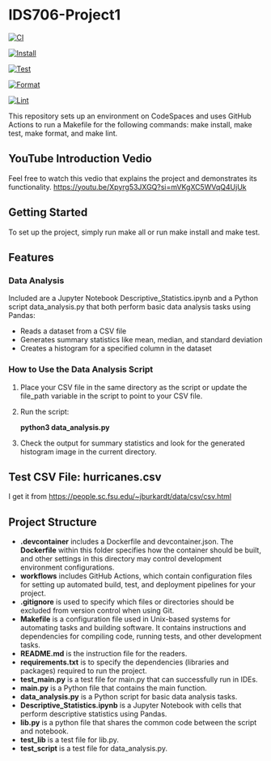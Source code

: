 # IDS706-Project1
[![CI](https://github.com/Jingzhi-cyber/jz422-IDS706-Individual-Project1/actions/workflows/cicd.yml/badge.svg)](https://github.com/Jingzhi-cyber/jz422-IDS706-Individual-Project1/actions/workflows/cicd.yml)

[![Install](https://github.com/Jingzhi-cyber/jz422-IDS706-Individual-Project1/actions/workflows/install.yml/badge.svg)](https://github.com/Jingzhi-cyber/jz422-IDS706-Individual-Project1/actions/workflows/install.yml)

[![Test](https://github.com/Jingzhi-cyber/jz422-IDS706-Individual-Project1/actions/workflows/lint.yml/badge.svg)](https://github.com/Jingzhi-cyber/jz422-IDS706-Individual-Project1/actions/workflows/lint.yml)

[![Format](https://github.com/Jingzhi-cyber/jz422-IDS706-Individual-Project1/actions/workflows/format.yml/badge.svg)](https://github.com/Jingzhi-cyber/jz422-IDS706-Individual-Project1/actions/workflows/format.yml)

[![Lint](https://github.com/Jingzhi-cyber/jz422-IDS706-Individual-Project1/actions/workflows/test.yml/badge.svg)](https://github.com/Jingzhi-cyber/jz422-IDS706-Individual-Project1/actions/workflows/test.yml)


This repository sets up an environment on CodeSpaces and uses GitHub Actions to run a Makefile for the following commands: make install, make test, make format, and make lint.

## YouTube Introduction Vedio
Feel free to watch this vedio that explains the project and demonstrates its functionality.
<https://youtu.be/Xpyrg53JXGQ?si=mVKgXC5WVqQ4UjUk>

## Getting Started
To set up the project, simply run make all or run make install and make test.

## Features
### Data Analysis
Included are a Jupyter Notebook Descriptive_Statistics.ipynb and a Python script data_analysis.py that both perform basic data analysis tasks using Pandas:

- Reads a dataset from a CSV file
- Generates summary statistics like mean, median, and standard deviation
- Creates a histogram for a specified column in the dataset

### How to Use the Data Analysis Script
1. Place your CSV file in the same directory as the script or update the file_path variable in the script to point to your CSV file.
2. Run the script:

    **python3 data_analysis.py**

3. Check the output for summary statistics and look for the generated histogram image in the current directory.

## Test CSV File: hurricanes.csv

I get it from <https://people.sc.fsu.edu/~jburkardt/data/csv/csv.html>

## Project Structure
- **.devcontainer** includes a Dockerfile and devcontainer.json. The **Dockerfile** within this folder specifies how the container should be built, and other settings in this directory may control development environment configurations.
- **workflows** includes GitHub Actions, which contain configuration files for setting up automated build, test, and deployment pipelines for your project.
- **.gitignore** is used to specify which files or directories should be excluded from version control when using Git.
- **Makefile** is a configuration file used in Unix-based systems for automating tasks and building software. It contains instructions and dependencies for compiling code, running tests, and other development tasks.
- **README.md** is the instruction file for the readers.
- **requirements.txt** is to specify the dependencies (libraries and packages) required to run the project.
- **test_main.py** is a test file for main.py that can successfully run in IDEs.
- **main.py** is a Python file that contains the main function.
- **data_analysis.py** is a Python script for basic data analysis tasks.
- **Descriptive_Statistics.ipynb** is a Jupyter Notebook with cells that perform descriptive statistics using Pandas.
- **lib.py** is a python file that shares the common code between the script and notebook.
- **test_lib** is a test file for lib.py.
- **test_script** is a test file for data_analysis.py.



